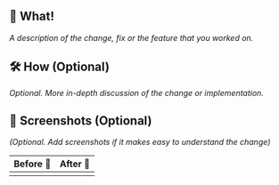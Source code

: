 ## 🧩 What!
_A description of the change, fix or the feature that you worked on._



## 🛠 How (Optional)
_Optional. More in-depth discussion of the change or implementation._


## 👀 Screenshots (Optional)
_(Optional. Add screenshots if it makes easy to understand the change)_

| Before 🐛 | After 🦋 |
| --- | --- |
|  |  |